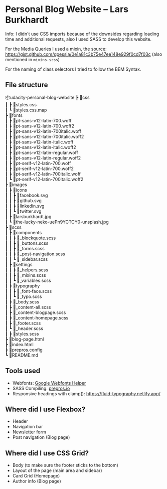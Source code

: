# Personal Blog Website – Lars Burkhardt

Info: I didn't use CSS imports because of the downsides regarding loading time and additional requests, also I used SASS to develop this website.

For the Media Queries I used a mixin, the source: <https://gist.github.com/gpessia/0e1a81c3b75e47ee148e929f0cd7f03c> (also mentioned in `mixins.scss`)

For the naming of class selectors I tried to follow the BEM Syntax.

## File structure
📦udacity-personal-blog-website 
 ┣ 📂css  
 ┃ ┣ 📜styles.css  
 ┃ ┗ 📜styles.css.map  
 ┣ 📂fonts    
 ┃ ┣ 📜pt-sans-v12-latin-700.woff  
 ┃ ┣ 📜pt-sans-v12-latin-700.woff2  
 ┃ ┣ 📜pt-sans-v12-latin-700italic.woff  
 ┃ ┣ 📜pt-sans-v12-latin-700italic.woff2  
 ┃ ┣ 📜pt-sans-v12-latin-italic.woff  
 ┃ ┣ 📜pt-sans-v12-latin-italic.woff2  
 ┃ ┣ 📜pt-sans-v12-latin-regular.woff  
 ┃ ┣ 📜pt-sans-v12-latin-regular.woff2  
 ┃ ┣ 📜pt-serif-v12-latin-700.woff  
 ┃ ┣ 📜pt-serif-v12-latin-700.woff2  
 ┃ ┣ 📜pt-serif-v12-latin-700italic.woff  
 ┃ ┗ 📜pt-serif-v12-latin-700italic.woff2  
 ┣ 📂images  
 ┃ ┣ 📂icons  
 ┃ ┃ ┣ 📜facebook.svg  
 ┃ ┃ ┣ 📜github.svg  
 ┃ ┃ ┣ 📜linkedin.svg  
 ┃ ┃ ┗ 📜twitter.svg  
 ┃ ┣ 📜larsburkhardt.jpg  
 ┃ ┗ 📜the-lucky-neko-uePn9YCTCY0-unsplash.jpg  
 ┣ 📂scss  
 ┃ ┣ 📂components  
 ┃ ┃ ┣ 📜_blockquote.scss  
 ┃ ┃ ┣ 📜_buttons.scss  
 ┃ ┃ ┣ 📜_forms.scss  
 ┃ ┃ ┣ 📜_post-navigation.scss  
 ┃ ┃ ┗ 📜_sidebar.scss  
 ┃ ┣ 📂settings  
 ┃ ┃ ┣ 📜_helpers.scss  
 ┃ ┃ ┣ 📜_mixins.scss  
 ┃ ┃ ┗ 📜_variables.scss  
 ┃ ┣ 📂typography  
 ┃ ┃ ┣ 📜_font-face.scss  
 ┃ ┃ ┗ 📜_typo.scss  
 ┃ ┣ 📜_body.scss  
 ┃ ┣ 📜_content-all.scss  
 ┃ ┣ 📜_content-blogpage.scss  
 ┃ ┣ 📜_content-homepage.scss  
 ┃ ┣ 📜_footer.scss  
 ┃ ┗ 📜_header.scss  
 ┃ ┣ 📜styles.scss  
 ┣ 📜blog-page.html  
 ┣ 📜index.html  
 ┣ 📜prepros.config  
 ┗ 📜README.md  
## Tools used

- Webfonts: [Google Webfonts Helper](https://google-webfonts-helper.herokuapp.com/fonts)
- SASS Compiling: [prepros.io](https://prepros.io)
- Responsive headings with clamp(): <https://fluid-typography.netlify.app/>

## Where did I use Flexbox?

- Header
- Navigation bar
- Newsletter form
- Post navigation (Blog page)

## Where did I use CSS Grid?
- Body (to make sure the footer sticks to the bottom)
- Layout of the page (main area and sidebar)
- Card Grid (Homepage)
- Author info (Blog page)